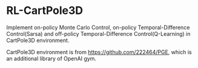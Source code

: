 # RL-CartPole3D
Implement on-policy Monte Carlo Control, on-policy Temporal-Difference Control(Sarsa) and off-policy Temporal-Difference Control(Q-Learning) in CartPole3D environment.

CartPole3D environment is from https://github.com/222464/PGE, which is an additional library of OpenAI gym.
